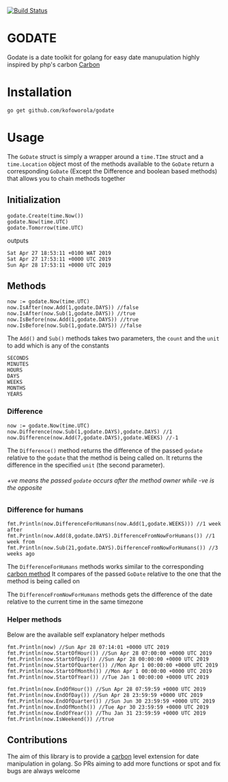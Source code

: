 [![Build Status](https://travis-ci.org/kofoworola/godate.svg?branch=master)](https://travis-ci.org/kofoworola/godate)

# GODATE
Godate is a date toolkit for golang for easy date manupulation highly inspired by php's carbon [Carbon](https://carbon.nesbot.com/)
# Installation
```
go get github.com/kofoworola/godate
```
# Usage
The `GoDate` struct is simply a wrapper around a `time.TIme` struct and a `time.Location` object
most of the methods available to the  `GoDate` return a corresponding `GoDate` (Except the Difference and boolean based methods) that
allows you to chain methods together 
## Initialization
```
godate.Create(time.Now())
godate.Now(time.UTC)
godate.Tomorrow(time.UTC)
```
outputs
```
Sat Apr 27 18:53:11 +0100 WAT 2019
Sat Apr 27 17:53:11 +0000 UTC 2019
Sun Apr 28 17:53:11 +0000 UTC 2019
```

## Methods
```
now := godate.Now(time.UTC)
now.IsAfter(now.Add(1,godate.DAYS)) //false
now.IsAfter(now.Sub(1,godate.DAYS)) //true
now.IsBefore(now.Add(1,godate.DAYS)) //true
now.IsBefore(now.Sub(1,godate.DAYS)) //false
```

The `Add()` and `Sub()` methods takes two parameters, the `count` and the
`unit` to add which is any of the constants
```
SECONDS 
MINUTES
HOURS
DAYS 
WEEKS
MONTHS
YEARS
```


### Difference
```
now := godate.Now(time.UTC)
now.Difference(now.Sub(1,godate.DAYS),godate.DAYS) //1 
now.Difference(now.Add(7,godate.DAYS),godate.WEEKS) //-1
```

The `Difference()` method returns the difference of the passed `godate`
relative to the `godate` that the method is being called on. It returns the difference
in the specified `unit` (the second parameter).
###### +ve means the passed `godate` occurs after the method owner while -ve is the opposite

### Difference for humans
```
fmt.Println(now.DifferenceForHumans(now.Add(1,godate.WEEKS))) //1 week after
fmt.Println(now.Add(8,godate.DAYS).DifferenceFromNowForHumans()) //1 week from 
fmt.Println(now.Sub(21,godate.DAYS).DifferenceFromNowForHumans()) //3 weeks ago
```
The `DifferenceForHumans` methods works similar to the corresponding
[carbon method](https://carbon.nesbot.com/docs/#api-humandiff)
It compares of the passed `GoDate` relative to the one that the method is being called on

The `DifferenceFromNowForHumans` methods gets the difference of the date relative to the current 
time in the same timezone

### Helper methods
Below are the available self explanatory helper methods
```
fmt.Println(now) //Sun Apr 28 07:14:01 +0000 UTC 2019
fmt.Println(now.StartOfHour()) //Sun Apr 28 07:00:00 +0000 UTC 2019
fmt.Println(now.StartOfDay()) //Sun Apr 28 00:00:00 +0000 UTC 2019
fmt.Println(now.StartOfQuarter()) //Mon Apr 1 00:00:00 +0000 UTC 2019
fmt.Println(now.StartOfMonth()) //Mon Apr 1 00:00:00 +0000 UTC 2019
fmt.Println(now.StartOfYear()) //Tue Jan 1 00:00:00 +0000 UTC 2019

fmt.Println(now.EndOfHour()) //Sun Apr 28 07:59:59 +0000 UTC 2019
fmt.Println(now.EndOfDay()) //Sun Apr 28 23:59:59 +0000 UTC 2019
fmt.Println(now.EndOfQuarter()) //Sun Jun 30 23:59:59 +0000 UTC 2019
fmt.Println(now.EndOfMonth()) //Tue Apr 30 23:59:59 +0000 UTC 2019
fmt.Println(now.EndOfYear()) //Thu Jan 31 23:59:59 +0000 UTC 2019
fmt.Println(now.IsWeekend()) //true
```

## Contributions
The aim of this library is to provide a [carbon](https://carbon.nesbot.com/)
level extension for date manipulation in golang. So PRs aiming to add more functions
or spot and fix bugs are always welcome